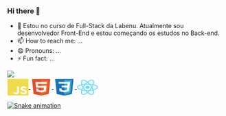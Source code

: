 ### Hi there 👋

- 🌱 Estou no curso de Full-Stack da Labenu. Atualmente sou desenvolvedor Front-End e estou começando os estudos no Back-end.
- 📫 How to reach me: ...
- 😄 Pronouns: ...
- ⚡ Fun fact: ...

<div align="left">
  <a href="https://github.com/MrNobary">
  <img height="180em" src="https://github-readme-stats.vercel.app/api?username=MrNobary&show_icons=true&theme=vue-dark&include_all_commits=true&count_private=true"/>
</div>
  
  <div>
    <img align="center" height="40" width="50"  src="https://raw.githubusercontent.com/devicons/devicon/master/icons/javascript/javascript-plain.svg" />
   <img align="center" height="40" width="50" src="https://raw.githubusercontent.com/devicons/devicon/master/icons/html5/html5-original.svg">
  <img align="center" height="40" width="50" src="https://raw.githubusercontent.com/devicons/devicon/master/icons/css3/css3-original.svg">
  <img align="center" height="40" width="50" src="https://raw.githubusercontent.com/devicons/devicon/master/icons/react/react-original.svg">
  </div>
  
  ![Snake animation](https://github.com/MrNobary/MrNobary/blob/output/github-contribution-grid-snake.svg)
